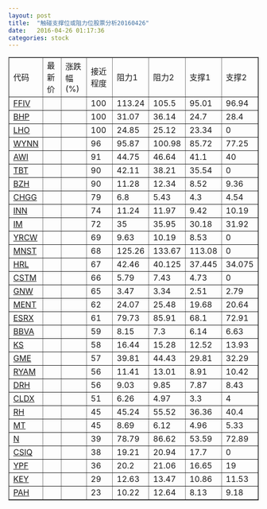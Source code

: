 ```yaml
---
layout: post
title:  "触碰支撑位或阻力位股票分析20160426"
date:   2016-04-26 01:17:36
categories: stock
---
```

<script type="text/javascript">
var stockList = []
stockList.push('gb_ffiv');
stockList.push('gb_bhp');
stockList.push('gb_lho');
stockList.push('gb_wynn');
stockList.push('gb_awi');
stockList.push('gb_tbt');
stockList.push('gb_bzh');
stockList.push('gb_chgg');
stockList.push('gb_inn');
stockList.push('gb_im');
stockList.push('gb_yrcw');
stockList.push('gb_mnst');
stockList.push('gb_hrl');
stockList.push('gb_cstm');
stockList.push('gb_gnw');
stockList.push('gb_ment');
stockList.push('gb_esrx');
stockList.push('gb_bbva');
stockList.push('gb_ks');
stockList.push('gb_gme');
stockList.push('gb_ryam');
stockList.push('gb_drh');
stockList.push('gb_cldx');
stockList.push('gb_rh');
stockList.push('gb_mt');
stockList.push('gb_n');
stockList.push('gb_csiq');
stockList.push('gb_ypf');
stockList.push('gb_key');
stockList.push('gb_pah');
</script>
<table border="1">
 <tr>
 <td>代码</td>
 <td>最新价</td>
 <td>涨跌幅(%)</td>
 <td>接近程度</td>
 <td>阻力1</td>
 <td>阻力2</td>
 <td>支撑1</td>
 <td>支撑2</td>
</tr>
  <tr id="ffiv" class="red">
  <td><a href="http://stock.finance.sina.com.cn/usstock/quotes/FFIV.html" target="_blank">FFIV</a></td><td></td><td></td><td>100</td><td>113.24</td><td>105.5</td><td>95.01</td><td>96.94</td></tr>
  <tr id="bhp" class="red">
  <td><a href="http://stock.finance.sina.com.cn/usstock/quotes/BHP.html" target="_blank">BHP</a></td><td></td><td></td><td>100</td><td>31.07</td><td>36.14</td><td>24.7</td><td>28.4</td></tr>
  <tr id="lho" class="green">
  <td><a href="http://stock.finance.sina.com.cn/usstock/quotes/LHO.html" target="_blank">LHO</a></td><td></td><td></td><td>100</td><td>24.85</td><td>25.12</td><td>23.34</td><td>0</td></tr>
  <tr id="wynn" class="red">
  <td><a href="http://stock.finance.sina.com.cn/usstock/quotes/WYNN.html" target="_blank">WYNN</a></td><td></td><td></td><td>96</td><td>95.87</td><td>100.98</td><td>85.72</td><td>77.25</td></tr>
  <tr id="awi" class="green">
  <td><a href="http://stock.finance.sina.com.cn/usstock/quotes/AWI.html" target="_blank">AWI</a></td><td></td><td></td><td>91</td><td>44.75</td><td>46.64</td><td>41.1</td><td>40</td></tr>
  <tr id="tbt" class="red">
  <td><a href="http://stock.finance.sina.com.cn/usstock/quotes/TBT.html" target="_blank">TBT</a></td><td></td><td></td><td>90</td><td>42.11</td><td>38.21</td><td>35.54</td><td>0</td></tr>
  <tr id="bzh" class="green">
  <td><a href="http://stock.finance.sina.com.cn/usstock/quotes/BZH.html" target="_blank">BZH</a></td><td></td><td></td><td>90</td><td>11.28</td><td>12.34</td><td>8.52</td><td>9.36</td></tr>
  <tr id="chgg" class="green">
  <td><a href="http://stock.finance.sina.com.cn/usstock/quotes/CHGG.html" target="_blank">CHGG</a></td><td></td><td></td><td>79</td><td>6.8</td><td>5.43</td><td>4.3</td><td>4.54</td></tr>
  <tr id="inn" class="green">
  <td><a href="http://stock.finance.sina.com.cn/usstock/quotes/INN.html" target="_blank">INN</a></td><td></td><td></td><td>74</td><td>11.24</td><td>11.97</td><td>9.42</td><td>10.19</td></tr>
  <tr id="im" class="green">
  <td><a href="http://stock.finance.sina.com.cn/usstock/quotes/IM.html" target="_blank">IM</a></td><td></td><td></td><td>72</td><td>35</td><td>35.95</td><td>30.18</td><td>31.92</td></tr>
  <tr id="yrcw" class="red">
  <td><a href="http://stock.finance.sina.com.cn/usstock/quotes/YRCW.html" target="_blank">YRCW</a></td><td></td><td></td><td>69</td><td>9.63</td><td>10.19</td><td>8.53</td><td>0</td></tr>
  <tr id="mnst" class="red">
  <td><a href="http://stock.finance.sina.com.cn/usstock/quotes/MNST.html" target="_blank">MNST</a></td><td></td><td></td><td>68</td><td>125.26</td><td>133.67</td><td>113.08</td><td>0</td></tr>
  <tr id="hrl" class="green">
  <td><a href="http://stock.finance.sina.com.cn/usstock/quotes/HRL.html" target="_blank">HRL</a></td><td></td><td></td><td>67</td><td>42.46</td><td>40.125</td><td>37.445</td><td>34.075</td></tr>
  <tr id="cstm" class="red">
  <td><a href="http://stock.finance.sina.com.cn/usstock/quotes/CSTM.html" target="_blank">CSTM</a></td><td></td><td></td><td>66</td><td>5.79</td><td>7.43</td><td>4.73</td><td>0</td></tr>
  <tr id="gnw" class="green">
  <td><a href="http://stock.finance.sina.com.cn/usstock/quotes/GNW.html" target="_blank">GNW</a></td><td></td><td></td><td>65</td><td>3.47</td><td>3.34</td><td>2.51</td><td>2.79</td></tr>
  <tr id="ment" class="green">
  <td><a href="http://stock.finance.sina.com.cn/usstock/quotes/MENT.html" target="_blank">MENT</a></td><td></td><td></td><td>62</td><td>24.07</td><td>25.48</td><td>19.68</td><td>20.64</td></tr>
  <tr id="esrx" class="green">
  <td><a href="http://stock.finance.sina.com.cn/usstock/quotes/ESRX.html" target="_blank">ESRX</a></td><td></td><td></td><td>61</td><td>79.73</td><td>85.91</td><td>68.1</td><td>72.91</td></tr>
  <tr id="bbva" class="red">
  <td><a href="http://stock.finance.sina.com.cn/usstock/quotes/BBVA.html" target="_blank">BBVA</a></td><td></td><td></td><td>59</td><td>8.15</td><td>7.3</td><td>6.14</td><td>6.63</td></tr>
  <tr id="ks" class="green">
  <td><a href="http://stock.finance.sina.com.cn/usstock/quotes/KS.html" target="_blank">KS</a></td><td></td><td></td><td>58</td><td>16.44</td><td>15.28</td><td>12.52</td><td>13.93</td></tr>
  <tr id="gme" class="green">
  <td><a href="http://stock.finance.sina.com.cn/usstock/quotes/GME.html" target="_blank">GME</a></td><td></td><td></td><td>57</td><td>39.81</td><td>44.43</td><td>29.81</td><td>32.29</td></tr>
  <tr id="ryam" class="red">
  <td><a href="http://stock.finance.sina.com.cn/usstock/quotes/RYAM.html" target="_blank">RYAM</a></td><td></td><td></td><td>56</td><td>11.41</td><td>13.01</td><td>8.91</td><td>10.42</td></tr>
  <tr id="drh" class="green">
  <td><a href="http://stock.finance.sina.com.cn/usstock/quotes/DRH.html" target="_blank">DRH</a></td><td></td><td></td><td>56</td><td>9.03</td><td>9.85</td><td>7.87</td><td>8.43</td></tr>
  <tr id="cldx" class="green">
  <td><a href="http://stock.finance.sina.com.cn/usstock/quotes/CLDX.html" target="_blank">CLDX</a></td><td></td><td></td><td>51</td><td>6.26</td><td>4.97</td><td>3.3</td><td>4</td></tr>
  <tr id="rh" class="red">
  <td><a href="http://stock.finance.sina.com.cn/usstock/quotes/RH.html" target="_blank">RH</a></td><td></td><td></td><td>45</td><td>45.24</td><td>55.52</td><td>36.36</td><td>40.4</td></tr>
  <tr id="mt" class="green">
  <td><a href="http://stock.finance.sina.com.cn/usstock/quotes/MT.html" target="_blank">MT</a></td><td></td><td></td><td>45</td><td>8.69</td><td>6.12</td><td>4.96</td><td>5.33</td></tr>
  <tr id="n" class="red">
  <td><a href="http://stock.finance.sina.com.cn/usstock/quotes/N.html" target="_blank">N</a></td><td></td><td></td><td>39</td><td>78.79</td><td>86.62</td><td>53.59</td><td>72.89</td></tr>
  <tr id="csiq" class="red">
  <td><a href="http://stock.finance.sina.com.cn/usstock/quotes/CSIQ.html" target="_blank">CSIQ</a></td><td></td><td></td><td>38</td><td>19.21</td><td>20.94</td><td>17.7</td><td>0</td></tr>
  <tr id="ypf" class="red">
  <td><a href="http://stock.finance.sina.com.cn/usstock/quotes/YPF.html" target="_blank">YPF</a></td><td></td><td></td><td>36</td><td>20.2</td><td>21.06</td><td>16.65</td><td>19</td></tr>
  <tr id="key" class="red">
  <td><a href="http://stock.finance.sina.com.cn/usstock/quotes/KEY.html" target="_blank">KEY</a></td><td></td><td></td><td>29</td><td>12.63</td><td>13.47</td><td>10.86</td><td>11.53</td></tr>
  <tr id="pah" class="red">
  <td><a href="http://stock.finance.sina.com.cn/usstock/quotes/PAH.html" target="_blank">PAH</a></td><td></td><td></td><td>23</td><td>10.22</td><td>12.64</td><td>8.13</td><td>9.18</td></tr>
</table>

